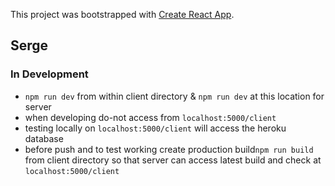 This project was bootstrapped with [Create React App](https://github.com/facebook/create-react-app).

## Serge

### In Development

- `npm run dev` from within client directory & `npm run dev` at this location for server
- when developing do-not access from `localhost:5000/client`
- testing locally on `localhost:5000/client` will access the heroku database
- before push and to test working create production build`npm run build` from client directory so that server can access latest build and check at `localhost:5000/client`
